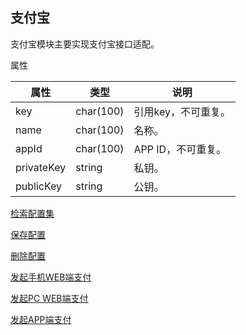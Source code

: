 ## 支付宝

支付宝模块主要实现支付宝接口适配。

属性

|属性|类型|说明|
|---|---|---|
|key|char(100)|引用key，不可重复。|
|name|char(100)|名称。|
|appId|char(100)|APP ID，不可重复。|
|privateKey|string|私钥。|
|publicKey|string|公钥。|

[检索配置集](doc/query.md)

[保存配置](doc/save.md)

[删除配置](doc/delete.md)

[发起手机WEB端支付](doc/quick-wap-pay.md)

[发起PC WEB端支付](doc/fast-instant-trade-pay.md)

[发起APP端支付](doc/quick-msecurity-pay.md)
